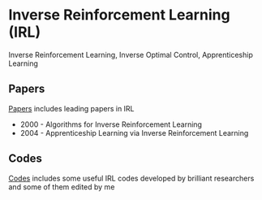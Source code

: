 # Inverse Reinforcement Learning (IRL)
Inverse Reinforcement Learning, Inverse Optimal Control, Apprenticeship Learning

## Papers
[Papers](https://github.com/Jeonwonseok/IRL/tree/master/Papers) includes leading papers in IRL
- 2000 - Algorithms for Inverse Reinforcement Learning
- 2004 - Apprenticeship Learning via Inverse Reinforcement Learning

## Codes
[Codes](https://github.com/Jeonwonseok/IRL/tree/master/Codes) includes some useful IRL codes developed by brilliant researchers and some of them edited by me
